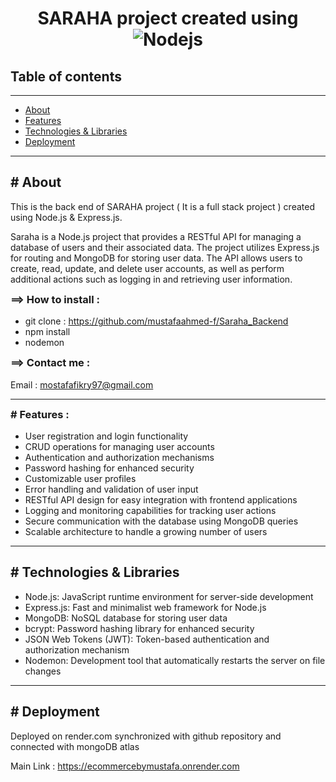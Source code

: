 <!DOCTYPE html>
<html>
  <head> </head>
  <body>
    <h1 style="text-align: center">
      SARAHA project created using 
      <span
      >
        <img alt="Nodejs" src="https://img.shields.io/badge/-Nodejs-43853d?style=flat-square&logo=Node.js&logoColor=white" /></span
      >
    </h1>
    <h2>Table of contents</h2>
    <hr />
    <ul id="table-contents">
      <li><a href="#About">About</a></li>
      <li><a href="#Features">Features</a></li>
      <li><a href="#Technologies&Libraries">Technologies & Libraries</a></li>
      <li><a href="#Deployment">Deployment</a></li>
    </ul>
    <hr />
    <section id="About">
      <h2># About</h2>
      <p>
        This is the back end of SARAHA project ( It is a full stack project ) created using Node.js & Express.js.
      </p>
      <p>
        Saraha is a Node.js project that provides a RESTful API for managing a database of users and their associated data. The project utilizes Express.js for routing and MongoDB for storing user data. The API allows users to create, read, update, and delete user accounts, as well as perform additional actions such as logging in and retrieving user information.
      </p>
      <h3 style="margin-top: 4px">==> How to install :</h3>
      <ul>
        <li>
          git clone :
          <a href="https://github.com/mustafaahmed-f/Saraha_Backend"
            >https://github.com/mustafaahmed-f/Saraha_Backend</a
          >
        </li>
        <li>npm install</li>
        <li>nodemon</li>
      </ul>
      <h3 style="margin-top: 4px">==> Contact me :</h3>
      <p>
        Email :
        <a href="mailto:mostafafikry97@gmail.com">mostafafikry97@gmail.com</a>
      </p>
    </section>
    <hr />
    <section id="features">
    <h3 style="margin-top: 4px"># Features :</h3>
      <ul>
        <li>User registration and login functionality</li>
        <li>CRUD operations for managing user accounts</li>
        <li>Authentication and authorization mechanisms</li>
        <li>Password hashing for enhanced security</li>
        <li>Customizable user profiles</li>
        <li>Error handling and validation of user input</li>
        <li>RESTful API design for easy integration with frontend applications</li>
        <li>Logging and monitoring capabilities for tracking user actions</li>
        <li>Secure communication with the database using MongoDB queries</li>
        <li>Scalable architecture to handle a growing number of users</li>
      </ul>
      </section>
      <hr />
    <section id="Technologies&Libraries">
      <h2># Technologies & Libraries</h2>
      <ul>
        <li>Node.js: JavaScript runtime environment for server-side development</li>
        <li>Express.js: Fast and minimalist web framework for Node.js</li>
        <li>MongoDB: NoSQL database for storing user data</li>
        <li>bcrypt: Password hashing library for enhanced security</li>
        <li>JSON Web Tokens (JWT): Token-based authentication and authorization mechanism</li>
        <li>Nodemon: Development tool that automatically restarts the server on file changes</li>
      </ul>
    </section>
    <hr /> 
  <section id="Deployment">
      <h2># Deployment</h2>
      <p>
        Deployed on render.com synchronized with github repository and connected
        with mongoDB atlas
      </p>
      <p>
        Main Link :
        <a href="https://ecommercebymustafa.onrender.com"
          >https://ecommercebymustafa.onrender.com</a
        >
      </p>
    </section>
  </body>
</html>
